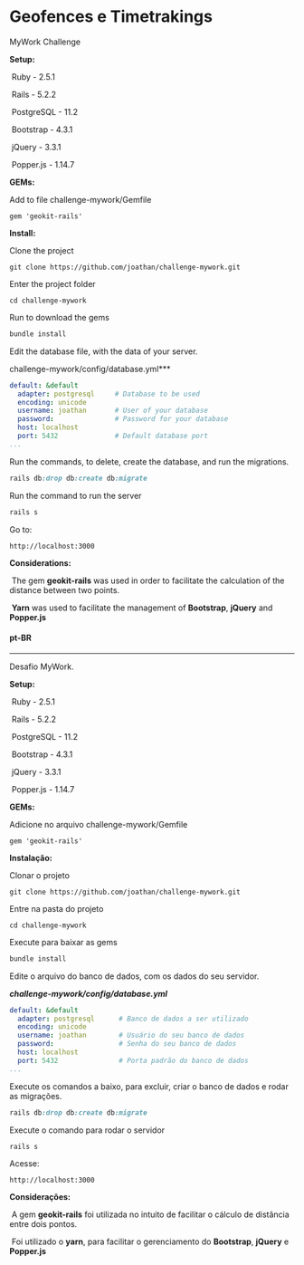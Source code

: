 # Geofences e Timetrakings

MyWork Challenge

**Setup:**

​	Ruby - 2.5.1

​	Rails - 5.2.2

​	PostgreSQL - 11.2

​	Bootstrap - 4.3.1

​	jQuery - 3.3.1

​	Popper.js - 1.14.7

**GEMs:**

Add to file challenge-mywork/Gemfile

```shell
gem 'geokit-rails'
```

**Install:**

Clone the project

```shell
git clone https://github.com/joathan/challenge-mywork.git
```

Enter the project folder

```shell
cd challenge-mywork
```

Run to download the gems

```sh
bundle install
```

Edit the database file, with the data of your server.

challenge-mywork/config/database.yml***

```yaml
default: &default
  adapter: postgresql     # Database to be used
  encoding: unicode		
  username: joathan       # User of your database
  password:               # Password for your database
  host: localhost         
  port: 5432              # Default database port
...
```

Run the commands, to delete, create the database, and run the migrations.

```ruby
rails db:drop db:create db:migrate
```

Run the command to run the server

```ruby
rails s
```

Go to:

```
http://localhost:3000
```

**Considerations:**

​	The gem **geokit-rails** was used in order to facilitate the calculation of the distance between two points.

​	**Yarn** was used to facilitate the management of **Bootstrap**, **jQuery** and **Popper.js**



#### pt-BR

------

Desafio MyWork.

**Setup:**

​	Ruby - 2.5.1

​	Rails - 5.2.2

​	PostgreSQL - 11.2

​	Bootstrap - 4.3.1

​	jQuery - 3.3.1

​	Popper.js - 1.14.7

**GEMs:**

Adicione no arquivo challenge-mywork/Gemfile

```shell
gem 'geokit-rails'
```

**Instalação:**

Clonar o projeto

```shell
git clone https://github.com/joathan/challenge-mywork.git
```

Entre na pasta do projeto

```shell
cd challenge-mywork
```

Execute para baixar as gems

```sh
bundle install
```

Edite o arquivo do banco de dados, com os dados do seu servidor.

***challenge-mywork/config/database.yml***

```yaml
default: &default
  adapter: postgresql      # Banco de dados a ser utilizado
  encoding: unicode		
  username: joathan	       # Usuário do seu banco de dados
  password:                # Senha do seu banco de dados
  host: localhost		
  port: 5432               # Porta padrão do banco de dados
...
```

Execute os comandos a baixo, para excluir, criar o banco de dados e rodar as migrações.

```ruby
rails db:drop db:create db:migrate
```

Execute o comando para rodar o servidor

```ruby
rails s
```

Acesse:

```
http://localhost:3000
```

**Considerações:**

​	A gem **geokit-rails** foi utilizada no intuito de facilitar o cálculo de distância entre dois pontos.

​	Foi utilizado o **yarn**, para facilitar o gerenciamento do **Bootstrap**, **jQuery** e **Popper.js**